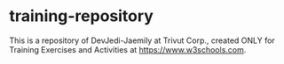# training-repository
This is a repository of DevJedi-Jaemily at Trivut Corp., created ONLY for Training Exercises and Activities at https://www.w3schools.com.
